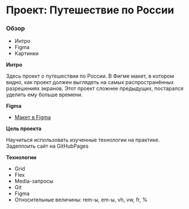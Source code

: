 # Проект: Путешествие по России

### Обзор
* Интро
* Figma
* Картинки

**Интро**

Здесь проект о путешествии по России. В Фигме макет, в котором видно, как проект должен выглядеть на самых
распространённых разрешениях экранов. Этот проект сложнее предыдущих, постарался уделить ему больше времени.

**Figma**

* [Макет в Figma](https://www.figma.com/file/5S2WSbEFL6awjVWJ0NWL8Q/Sprint-3_-Russia-_-desktop-mobile?node-id=28503%3A0)

**Цель проекта**

Научиться использовать изученные технологии на практике. Задеплоить сайт на GitHubPages

**Технологии**

* Grid
* Flex
* Media-запросы
* Git
* Figma
* Относительные величины: rem-ы, em-ы, vh, vw, fr, %
